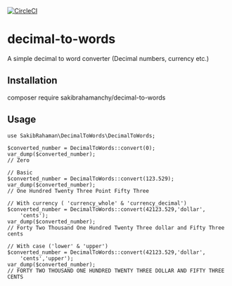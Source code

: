 [![CircleCI](https://circleci.com/gh/sakibrahmanchy/decimal-to-words.svg?style=svg)](https://circleci.com/gh/sakibrahmanchy/decimal-to-words)

# decimal-to-words
A simple decimal to word converter (Decimal numbers, currency etc.)

## Installation
composer require sakibrahamanchy/decimal-to-words

## Usage
```
use SakibRahaman\DecimalToWords\DecimalToWords;

$converted_number = DecimalToWords::convert(0);
var_dump($converted_number);
// Zero

// Basic
$converted_number = DecimalToWords::convert(123.529);
var_dump($converted_number);
// One Hundred Twenty Three Point Fifty Three

// With currency ( 'currency_whole' & 'currency_decimal')
$converted_number = DecimalToWords::convert(42123.529,'dollar',
    'cents');
var_dump($converted_number);
// Forty Two Thousand One Hundred Twenty Three dollar and Fifty Three cents

// With case ('lower' & 'upper')
$converted_number = DecimalToWords::convert(42123.529,'dollar',
    'cents','upper');
var_dump($converted_number);
// FORTY TWO THOUSAND ONE HUNDRED TWENTY THREE DOLLAR AND FIFTY THREE CENTS
```
